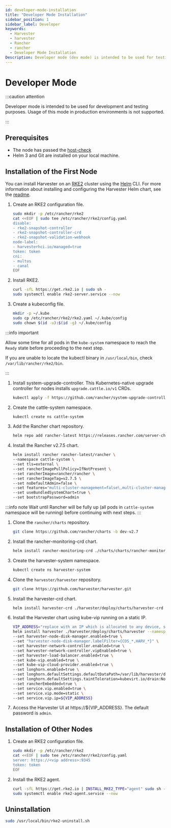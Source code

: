 ```yaml
---
id: developer-mode-installation
title: "Developer Mode Installation"
sidebar_position: 1
sidebar_label: Developer
keywords:
  - Harvester
  - harvester
  - Rancher
  - rancher
  - Developer Mode Installation
Description: Developer mode (dev mode) is intended to be used for testing and development purposes.
---
```


# Developer Mode

:::caution attention

Developer mode is intended to be used for development and testing purposes. Usage of this mode in production environments is not supported.

:::

## Prerequisites

- The node has passed the [host-check](https://raw.githubusercontent.com/harvester/harvester/master/hack/host-check.sh)
- Helm 3 and Git are installed on your local machine.

## Installation of the First Node

You can install Harvester on an [RKE2](https://docs.rke2.io/) cluster using the [Helm](https://helm.sh/) CLI. For more information about installing and configuring the Harvester Helm chart, see the [readme](https://github.com/harvester/harvester/blob/master/deploy/charts/harvester/README.md).

1. Create an RKE2 configuration file.
    ```bash
    sudo mkdir -p /etc/rancher/rke2
    cat <<EOF | sudo tee /etc/rancher/rke2/config.yaml
    disable:
    - rke2-snapshot-controller
    - rke2-snapshot-controller-crd
    - rke2-snapshot-validation-webhook
    node-label:
    - harvesterhci.io/managed=true
    token: token
    cni:
    - multus
    - canal
    EOF
    ```

1. Install RKE2.
    ```bash
    curl -sfL https://get.rke2.io | sudo sh -
    sudo systemctl enable rke2-server.service --now
    ```

1. Create a kubeconfig file.
    ```bash
    mkdir -p ~/.kube
    sudo cp /etc/rancher/rke2/rke2.yaml ~/.kube/config
    sudo chown $(id -u):$(id -g) ~/.kube/config
    ```
    
:::info important

Allow some time for all pods in the `kube-system` namespace to reach the `Ready` state before proceeding to the next step.

If you are unable to locate the kubectl binary in `/usr/local/bin`, check `/var/lib/rancher/rke2/bin`.

:::

1. Install system-upgrade-controller. This Kubernetes-native upgrade controller for nodes installs `upgrade.cattle.io/v1` CRDs.
    ```bash
    kubectl apply -f https://github.com/rancher/system-upgrade-controller/releases/download/v0.13.1/system-upgrade-controller.yaml
    ```

1. Create the cattle-system namespace.
    ```bash
    kubectl create ns cattle-system
    ```

1. Add the Rancher chart repository.
    ```bash
    helm repo add rancher-latest https://releases.rancher.com/server-charts/latest
    ```

1. Install the Rancher v2.7.5 chart.
    ```bash
    helm install rancher rancher-latest/rancher \
    --namespace cattle-system \
    --set tls=external \
    --set rancherImagePullPolicy=IfNotPresent \
    --set rancherImage=rancher/rancher \
    --set rancherImageTag=v2.7.5 \
    --set noDefaultAdmin=false \
    --set features="multi-cluster-management=false\,multi-cluster-management-agent=false" \
    --set useBundledSystemChart=true \
    --set bootstrapPassword=admin
    ```

:::info note
Wait until Rancher will be fully up (all pods in `cattle-system` namespace will be running) before continuing with next steps.
:::

1. Clone the `rancher/charts` repository.
    ```bash
    git clone https://github.com/rancher/charts -b dev-v2.7
    ```

1. Install the rancher-monitoring-crd chart.
    ```bash
    helm install rancher-monitoring-crd ./charts/charts/rancher-monitoring-crd/102.0.2+up40.1.2/
    ```

1. Create the harvester-system namespace.
    ```bash
    kubectl create ns harvester-system
    ```

1. Clone the `harvester/harvester` repository.
    ```bash
    git clone https://github.com/harvester/harvester.git
    ```

1. Install the harvester-crd chart.
    ```bash
    helm install harvester-crd ./harvester/deploy/charts/harvester-crd --namespace harvester-system
    ```

1. Install the Harvester chart using kube-vip running on a static IP.
    ```bash
    VIP_ADDRESS="replace with an IP which is allocated to any device, such as 192.168.5.131"
    helm install harvester ./harvester/deploy/charts/harvester --namespace harvester-system \
    --set harvester-node-disk-manager.enabled=true \
    --set "harvester-node-disk-manager.labelFilter={COS_*,HARV_*}" \
    --set harvester-network-controller.enabled=true \
    --set harvester-network-controller.vipEnabled=true \
    --set harvester-load-balancer.enabled=true \
    --set kube-vip.enabled=true \
    --set kube-vip-cloud-provider.enabled=true \
    --set longhorn.enabled=true \
    --set longhorn.defaultSettings.defaultDataPath=/var/lib/harvester/defaultdisk \
    --set longhorn.defaultSettings.taintToleration=kubevirt.io/drain:NoSchedule \
    --set rancherEmbedded=true \
    --set service.vip.enabled=true \
    --set service.vip.mode=static \
    --set service.vip.ip=${VIP_ADDRESS}
    ```

1. Access the Harvester UI at https://${VIP_ADDRESS}. The default password is `admin`.

## Installation of Other Nodes

1. Create an RKE2 configuration file.
    ```bash
    sudo mkdir -p /etc/rancher/rke2
    cat <<EOF | sudo tee /etc/rancher/rke2/config.yaml
    server: https://<vip address>:9345
    token: token
    EOF
    ```

1. Install the RKE2 agent.
    ```bash
    curl -sfL https://get.rke2.io | INSTALL_RKE2_TYPE="agent" sudo sh -
    sudo systemctl enable rke2-agent.service --now
    ```

## Uninstallation

```bash
sudo /usr/local/bin/rke2-uninstall.sh
```
